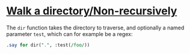 [1]: http://rosettacode.org/wiki/Walk_a_directory/Non-recursively

# [Walk a directory/Non-recursively][1]

The `dir` function takes the directory to traverse, and optionally a named parameter `test`, which can for example be a regex:

```perl
.say for dir(".", :test(/foo/))
```